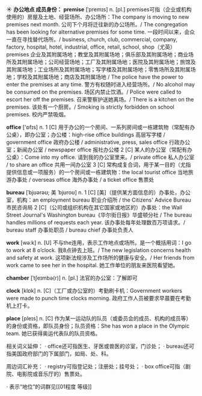 ☀ <span class="category">**办公地点 成员身份：**</span>
<span class="vocabulary">**premise**</span> [ˈpremɪs]
<span class="definition">n. [pl.] premises可指（企业或机构使用的）房屋及土地、经营场所、办公场所：</span>The company is moving to new premises next month. 公司下个月将迁往新的办公场所。/ The congregation has been looking for alternative premises for some time. 一段时间以来，会众一直在寻找替代场所。/ business, church, club, commercial, company, factory, hospital, hotel, industrial, office, retail, school, shop（尤英） premises 企业及其附属场地；教堂及其附属场地；俱乐部及其附属场地；商业场所及其附属场地；公司经营场地；工厂及其附属场地；医院及其附属场地；旅馆及其附属场地；工业场所及其附属场地；写字楼及其附属场地；零售场所及其附属场地；学校及其附属场地；商店及其附属场地 / The police have the power to enter the premises at any time. 警方有权随时进入经营场所。/ No alcohol may be consumed on the premises. 场区内禁止饮酒。/ Police were called to escort her off the premises. 召来警察护送她离场。/ There is a kitchen on the premises. 该处有一个厨房。/ Smoking is strictly forbidden on school premises. 校内严禁吸烟。

<span class="vocabulary">**office**</span> ['ɒfɪs] 
<span class="definition">n. 1 [C] 用于办公的一个房间、一系列房间或一栋建筑物（常配有办公桌），即办公室；办公楼：</span>high-rise office buildings 高层写字楼 / government office 政府办公楼 / administrative, press, sales office 行政办公室；新闻办公室 / newspaper office 报社办公楼 <span class="definition">2 [C] 某人的办公室（常配有办公桌）：</span>Come into my office. 请到我的办公室里来。/ private office 私人办公室 / to share an office 共用一间办公室 <span class="definition">3 [C] 常构成复合词，用于某一目的（尤指提供信息或一项服务）的一个房间或一栋建筑物：</span>the local tourist office 当地旅游办事处 / overseas office 海外办事处 / a ticket office 售票处
           
<span class="vocabulary">**bureau**</span> [ˈbjʊərəʊ; 美 ˈbjʊroʊ]
<span class="definition">n. 1 [C] [美]（提供某方面信息的）办事处，办公室，机构：</span>an employment bureau 职业介绍所 / the Citizens' Advice Bureau 市民咨询局 <span class="definition">2 [C]（公司或组织机构在其它国家或地区的）办事处：</span>the Wall Street Journal's Washington bureau《华尔街日报》华盛顿分社 / The bureau handles millions of requests each year. 该办事处每年处理数百万项请求。/ bureau staff 办事处职员 / bureau chief 办事处负责人

<span class="vocabulary">**work**</span> [wə:k] 
<span class="definition">n. [U] 不与the连用，表示工作地点或场所。是一个概括用词：</span>I go to work at 8 o’clock. 我8点钟去上班。/ The new legislation concerns health and safety at work. 这项新法规涉及工作场所的健康与安全。/ Her friends from work came to see her in the hospital. 她工作单位的朋友来医院看望她。
           
<span class="vocabulary">**chamber**</span> [ˈtʃeɪmbə(r)]
<span class="definition">n. [pl.] 法官的办公室：</span>了解即可

<span class="vocabulary">**clock**</span> [klɒk] 
<span class="definition">n. [C]（工厂或办公室的）考勤刷卡机：</span>Government workers were made to punch time clocks morning. 政府工作人员被要求早晨要在考勤机上打卡。

<span class="vocabulary">**place**</span> [pleɪs] 
<span class="definition">n. [C] 作为某一运动队的队员（或委员会的成员、机构的成员等）的身份或资格，即队员身份；队员资格：</span>She has won a place in the Olympic team. 她已获得奥运代表队的队员资格。

相关词义延伸：
· office还可指医生、牙医或兽医的诊室，门诊处；
· bureau还可指美国政府部门的下属部门，如局、处、科。

周边词汇补充：
· registry可指登记处；注册处；挂号处；
· box office可指（剧院、电影院或音乐厅的）售票处。

· 表示“地位”的词群见[[01程度 等级]]

